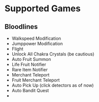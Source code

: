 # Supported Games

## Bloodlines
- Walkspeed Modification
- Jumppower Modification
- Flight
- Unlock All Chakra Crystals (be cautious)
- Auto Fruit Summon
- Life Fruit Notifier
- Rare Item Notifier
- Merchant Teleport
- Fruit Merchant Teleport
- Auto Pick Up (click detectors as of now)
- Auto Bandit Quest
- 

